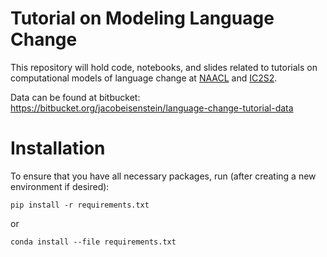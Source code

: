 Tutorial on Modeling Language Change
============

This repository will hold code, notebooks, and slides related to tutorials on computational models of language change at [NAACL](https://naacl2019.org/program/tutorials/) and [IC2S2](https://2019.ic2s2.org/tutorials/).

Data can be found at bitbucket: https://bitbucket.org/jacobeisenstein/language-change-tutorial-data

# Installation

To ensure that you have all necessary packages, run (after creating a new environment if desired):

```
pip install -r requirements.txt
```

or

```
conda install --file requirements.txt
```